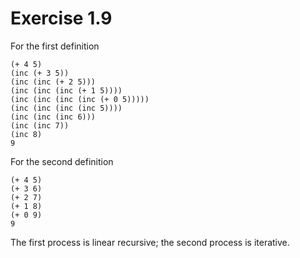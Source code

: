 # Exercise 1.9

For the first definition

```
(+ 4 5)
(inc (+ 3 5))
(inc (inc (+ 2 5)))
(inc (inc (inc (+ 1 5))))
(inc (inc (inc (inc (+ 0 5)))))
(inc (inc (inc (inc 5))))
(inc (inc (inc 6)))
(inc (inc 7))
(inc 8)
9
```

For the second definition

```
(+ 4 5)
(+ 3 6)
(+ 2 7)
(+ 1 8)
(+ 0 9)
9
```

The first process is linear recursive;
the second process is iterative.

